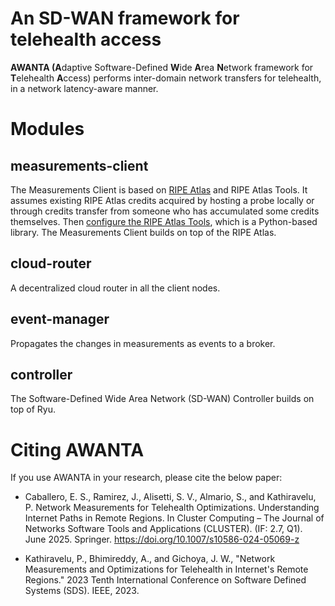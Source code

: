 # An SD-WAN framework for telehealth access

**AWANTA (A**daptive Software-Defined **W**ide **A**rea **N**etwork framework for **T**elehealth **A**ccess) performs inter-domain network transfers for telehealth, in a network latency-aware manner.


# Modules

## measurements-client

The Measurements Client is based on [RIPE Atlas](https://atlas.ripe.net/) and RIPE Atlas Tools. It assumes existing RIPE Atlas credits acquired by hosting a probe locally or through credits transfer from someone who has accumulated some credits themselves. Then [configure the RIPE Atlas Tools](https://ripe-atlas-tools.readthedocs.io/en/latest/use.html#configuration), which is a Python-based library. The Measurements Client builds on top of the RIPE Atlas. 

## cloud-router

A decentralized cloud router in all the client nodes.

## event-manager

Propagates the changes in measurements as events to a broker.

## controller

The Software-Defined Wide Area Network (SD-WAN) Controller builds on top of Ryu.


# Citing AWANTA

If you use AWANTA in your research, please cite the below paper:
* Caballero, E. S., Ramirez, J., Alisetti, S. V., Almario, S., and Kathiravelu, P. Network Measurements for Telehealth Optimizations. Understanding Internet Paths in Remote Regions. In Cluster Computing – The Journal of Networks Software Tools and Applications (CLUSTER). (IF: 2.7, Q1). June 2025. Springer. https://doi.org/10.1007/s10586-024-05069-z
  
* Kathiravelu, P., Bhimireddy, A., and Gichoya, J. W., "Network Measurements and Optimizations for Telehealth in Internet's Remote Regions." 2023 Tenth International Conference on Software Defined Systems (SDS). IEEE, 2023.
